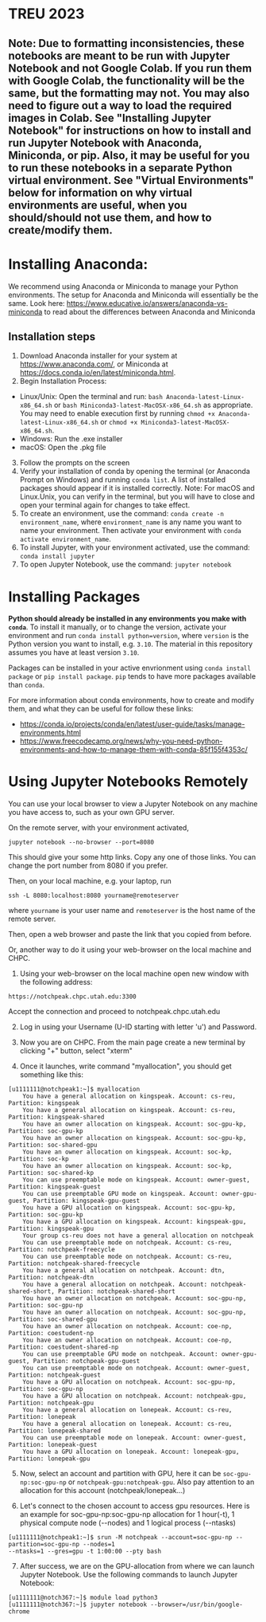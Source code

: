 # TREU 2023

## Note: Due to formatting inconsistencies, these notebooks are meant to be run with Jupyter Notebook and not Google Colab. If you run them with Google Colab, the functionality will be the same, but the formatting may not. You may also need to figure out a way to load the required images in Colab. See "Installing Jupyter Notebook" for instructions on how to install and run Jupyter Notebook with Anaconda, Miniconda, or pip. Also, it may be useful for you to run these notebooks in a separate Python virtual environment. See "Virtual Environments" below for information on why virtual environments are useful, when you should/should not use them, and how to create/modify them. 

# Installing Anaconda: 
We recommend using Anaconda or Miniconda to manage your Python environments.
The setup for Anaconda and Miniconda will essentially be the same. Look here: https://www.educative.io/answers/anaconda-vs-miniconda to read about the differences between Anaconda and Miniconda

## Installation steps
1. Download Anaconda installer for your system at https://www.anaconda.com/, or Miniconda at https://docs.conda.io/en/latest/miniconda.html.
2. Begin Installation Process:
- Linux/Unix: Open the terminal and run: `bash Anaconda-latest-Linux-x86_64.sh` or `bash Miniconda3-latest-MacOSX-x86_64.sh` as appropriate. You may need to enable execution first by running `chmod +x Anaconda-latest-Linux-x86_64.sh` or `chmod +x Miniconda3-latest-MacOSX-x86_64.sh`.
- Windows: Run the .exe installer
- macOS: Open the .pkg file
3. Follow the prompts on the screen
4. Verify your installation of conda by opening the terminal (or Anaconda Prompt on Windows) and running `conda list`. A list of installed packages should appear if it is installed correctly. Note: For macOS and Linux.Unix, you can verify in the terminal, but you will have to close and open your terminal again for changes to take effect.
5. To create an environment, use the command: `conda create -n environment_name`, where `environment_name` is any name you want to name your environment. Then activate your environment with `conda activate environment_name`.
6. To install Jupyter, with your environment activated, use the command: `conda install jupyter`
7. To open Jupyter Notebook, use the command: `jupyter notebook`

# Installing Packages
**Python should already be installed in any environments you make with `conda`**. To install it manually, or to change the version, activate your environment and run `conda install python=version`, where `version` is the Python version you want to install, e.g. `3.10`. The material in this repository assumes you have at least version `3.10`.

Packages can be installed in your active envrionment using `conda install package` or `pip install package`. `pip` tends to have more packages available than `conda`.

For more information about conda environments, how to create and modify them, and what they can be useful for follow these links: 
 - https://conda.io/projects/conda/en/latest/user-guide/tasks/manage-environments.html
 - https://www.freecodecamp.org/news/why-you-need-python-environments-and-how-to-manage-them-with-conda-85f155f4353c/

# Using Jupyter Notebooks Remotely
You can use your local browser to view a Jupyter Notebook on any machine you have access to, such as your own GPU server.

On the remote server, with your environment activated,
```
jupyter notebook --no-browser --port=8080
```
This should give your some http links. Copy any one of those links. You can change the port number from 8080 if you prefer.

Then, on your local machine, e.g. your laptop, run
```
ssh -L 8080:localhost:8080 yourname@remoteserver
```
where `yourname` is your user name and `remoteserver` is the host name of the remote server.

Then, open a web browser and paste the link that you copied from before.

Or, another way to do it using your web-browser on the local machine and CHPC.
1. Using your web-browser on the local machine open new window with the following address:
```
https://notchpeak.chpc.utah.edu:3300
```
Accept the connection and proceed to notchpeak.chpc.utah.edu

2. Log in using your Username (U-ID starting with letter 'u') and Password.

3. Now you are on CHPC. From the main page create a new terminal by clicking "+" button, select "xterm"

4. Once it launches, write command "myallocation", you should get something like this:

```
[u1111111@notchpeak1:~]$ myallocation
	You have a general allocation on kingspeak. Account: cs-reu, Partition: kingspeak
	You have a general allocation on kingspeak. Account: cs-reu, Partition: kingspeak-shared
	You have an owner allocation on kingspeak. Account: soc-gpu-kp, Partition: soc-gpu-kp
	You have an owner allocation on kingspeak. Account: soc-gpu-kp, Partition: soc-shared-gpu
	You have an owner allocation on kingspeak. Account: soc-kp, Partition: soc-kp
	You have an owner allocation on kingspeak. Account: soc-kp, Partition: soc-shared-kp
	You can use preemptable mode on kingspeak. Account: owner-guest, Partition: kingspeak-guest
	You can use preemptable GPU mode on kingspeak. Account: owner-gpu-guest, Partition: kingspeak-gpu-guest
	You have a GPU allocation on kingspeak. Account: soc-gpu-kp, Partition: soc-gpu-kp
	You have a GPU allocation on kingspeak. Account: kingspeak-gpu, Partition: kingspeak-gpu
	Your group cs-reu does not have a general allocation on notchpeak
	You can use preemptable mode on notchpeak. Account: cs-reu, Partition: notchpeak-freecycle
	You can use preemptable mode on notchpeak. Account: cs-reu, Partition: notchpeak-shared-freecycle
	You have a general allocation on notchpeak. Account: dtn, Partition: notchpeak-dtn
	You have a general allocation on notchpeak. Account: notchpeak-shared-short, Partition: notchpeak-shared-short
	You have an owner allocation on notchpeak. Account: soc-gpu-np, Partition: soc-gpu-np
	You have an owner allocation on notchpeak. Account: soc-gpu-np, Partition: soc-shared-gpu
	You have an owner allocation on notchpeak. Account: coe-np, Partition: coestudent-np
	You have an owner allocation on notchpeak. Account: coe-np, Partition: coestudent-shared-np
	You can use preemptable GPU mode on notchpeak. Account: owner-gpu-guest, Partition: notchpeak-gpu-guest
	You can use preemptable mode on notchpeak. Account: owner-guest, Partition: notchpeak-guest
	You have a GPU allocation on notchpeak. Account: soc-gpu-np, Partition: soc-gpu-np
	You have a GPU allocation on notchpeak. Account: notchpeak-gpu, Partition: notchpeak-gpu
	You have a general allocation on lonepeak. Account: cs-reu, Partition: lonepeak
	You have a general allocation on lonepeak. Account: cs-reu, Partition: lonepeak-shared
	You can use preemptable mode on lonepeak. Account: owner-guest, Partition: lonepeak-guest
	You have a GPU allocation on lonepeak. Account: lonepeak-gpu, Partition: lonepeak-gpu
```
5. Now, select an account and partition with GPU, here it can be ```soc-gpu-np:soc-gpu-np``` or ```notchpeak-gpu:notchpeak-gpu```. Also pay attention to an allocation for this account (notchpeak/lonepeak...)

6. Let's connect to the chosen account to access gpu resources. Here is an example for soc-gpu-np:soc-gpu-np allocation for 1 hour(-t), 1 physical compute node (--nodes) and 1 logical process (--ntasks)

```
[u1111111@notchpeak1:~]$ srun -M notchpeak --account=soc-gpu-np --partition=soc-gpu-np --nodes=1
--ntasks=1 --gres=gpu -t 1:00:00 --pty bash
```

7. After success, we are on the GPU-allocation from where we can launch Jupyter Notebook. Use the following commands to launch Jupyter Notebook:
```
[u1111111@notch367:~]$ module load python3
[u1111111@notch367:~]$ jupyter notebook --browser=/usr/bin/google-chrome
```
